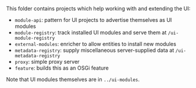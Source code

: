 This folder contains projects which help working with and extending the UI:

* `module-api`: pattern for UI projects to advertise themselves as UI modules
* `module-registry`: track installed UI modules and serve them at `/ui-module-registry`
* `external-modules`: enricher to allow entities to install new modules 
* `metadata-registry`: supply miscellaneous server-supplied data at `/ui-metadata-registry`
* `proxy`: simple proxy server
* `feature`: builds this as an OSGi feature 

Note that UI modules themselves are in `../ui-modules`.

<!--
  Licensed to the Apache Software Foundation (ASF) under one
  or more contributor license agreements.  See the NOTICE file
  distributed with this work for additional information
  regarding copyright ownership.  The ASF licenses this file
  to you under the Apache License, Version 2.0 (the
  "License"); you may not use this file except in compliance
  with the License.  You may obtain a copy of the License at

      http://www.apache.org/licenses/LICENSE-2.0

  Unless required by applicable law or agreed to in writing,
  software distributed under the License is distributed on an
  "AS IS" BASIS, WITHOUT WARRANTIES OR CONDITIONS OF ANY
  KIND, either express or implied.  See the License for the
  specific language governing permissions and limitations
  under the License.
-->
